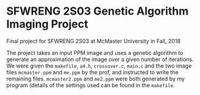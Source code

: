 # SFWRENG 2S03 Genetic Algorithm Imaging Project
Final project for SFWRENG 2S03 at McMaster University in Fall, 2018

The project takes an input PPM image and uses a genetic algorithm to generate an approximation of the image over a given
number of iterations. We were given the ```makefile```, ```a4.h```, ```crossover.c```, ```main.c``` and the two image files
```mcmaster.ppm``` and ```me.ppm``` by the prof, and instructed to write the remaining files. ```mcmaster2.ppm```  and
```me2.ppm``` were both generated by my program (details of the settings used can be found in the ```makefile```.
